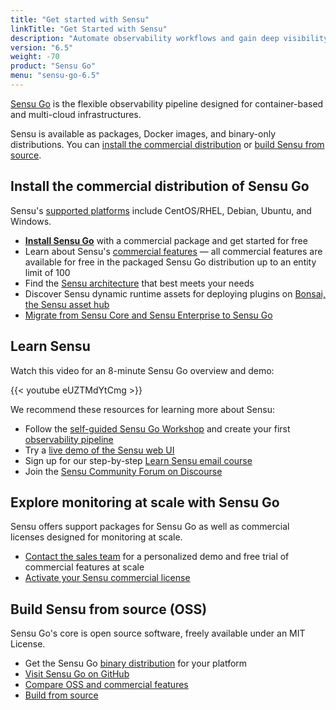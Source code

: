 ```yaml
---
title: "Get started with Sensu"
linkTitle: "Get Started with Sensu"
description: "Automate observability workflows and gain deep visibility into cloud environments with Sensu, the industry-leading solution for multi-cloud monitoring at scale."
version: "6.5"
weight: -70
product: "Sensu Go"
menu: "sensu-go-6.5"
---
```


[Sensu Go][2] is the flexible observability pipeline designed for container-based and multi-cloud infrastructures.

Sensu is available as packages, Docker images, and binary-only distributions.
You can [install the commercial distribution][15] or [build Sensu from source][16].

## Install the commercial distribution of Sensu Go

Sensu's [supported platforms][20] include CentOS/RHEL, Debian, Ubuntu, and Windows.

- [**Install Sensu Go**][2] with a commercial package and get started for free
- Learn about Sensu's [commercial features][3] &mdash; all commercial features are available for free in the packaged Sensu Go distribution up to an entity limit of 100
- Find the [Sensu architecture][18] that best meets your needs
- Discover Sensu dynamic runtime assets for deploying plugins on [Bonsai, the Sensu asset hub][6]
- [Migrate from Sensu Core and Sensu Enterprise to Sensu Go][13]

## Learn Sensu

Watch this video for an 8-minute Sensu Go overview and demo:

{{< youtube eUZTMdYtCmg >}}

We recommend these resources for learning more about Sensu:

- Follow the [self-guided Sensu Go Workshop][12] and create your first [observability pipeline][22]
- Try a [live demo of the Sensu web UI][1]
- Sign up for our step-by-step [Learn Sensu email course][21]
- Join the [Sensu Community Forum on Discourse][8]

## Explore monitoring at scale with Sensu Go

Sensu offers support packages for Sensu Go as well as commercial licenses designed for monitoring at scale.

- [Contact the sales team][4] for a personalized demo and free trial of commercial features at scale
- [Activate your Sensu commercial license][5]

## Build Sensu from source (OSS)

Sensu Go's core is open source software, freely available under an MIT License.

- Get the Sensu Go [binary distribution][19] for your platform
- [Visit Sensu Go on GitHub][10]
- [Compare OSS and commercial features][14]
- [Build from source][11]


[1]: ../learn/demo/
[2]: ../operations/deploy-sensu/install-sensu/
[3]: ../commercial
[4]: https://sensu.io/contact?subject=contact-sales
[5]: ../commercial/#get-started-with-commercial-features-in-sensu-go
[6]: https://bonsai.sensu.io/
[8]: https://discourse.sensu.io/
[9]: ../operations/maintain-sensu/license/
[10]: https://github.com/sensu/sensu-go/
[11]: https://www.github.com/sensu/sensu-go/blob/main/README.md#building-from-source
[12]: https://github.com/sensu/sensu-go-workshop
[13]: ../operations/maintain-sensu/migrate/
[14]: https://sensu.io/features/compare
[15]: #install-the-commercial-distribution-of-sensu-go
[16]: #build-sensu-from-source-oss
[17]: #explore-monitoring-at-scale-with-sensu-go
[18]: ../operations/deploy-sensu/deployment-architecture/#common-sensu-architectures
[19]: ../platforms/#binary-only-distributions
[20]: ../platforms/
[21]: https://sensu.io/learn
[22]: ../observability-pipeline/

